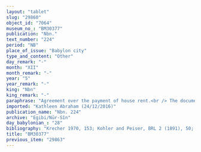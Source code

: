 ```yaml
---
layout: "tablet"
slug: "29860"
object_id: "7064"
museum_no_: "BM30377"
publication: "Nbn."
text_number: "224"
period: "NB"
place_of_issue: "Babylon city"
type_and_content: "Other"
day_remark: "-"
month: "XII"
month_remark: "-"
year: "5"
year_remark: "-"
king: "Nbn"
king_remark: "-"
paraphrase: "Agreement over the payment of house rent.<br /> The document is dated on the first of Simān (III) of Nabonidus&#39; 6<sup>th</sup> year and regulates the payment of rent for <strong>A</strong>&#39;s house by <strong>B</strong>. He still owes 15 2/3 shekels of silver, and from now on he will pay monthly 2 shekels of silver to <strong>A </strong>as rental price, not including those 15 2/3 shekels of silver. The parties to the contract have taken one copy of the document each. Name of 1 witness and the scribe.<br /> <br /> <strong>A</strong> = Nab&ucirc;-ahhē-iddin/&Scaron;ulāya//Egibi; <strong>B</strong> = Sūqāya/Kalbāya"
imported: "Kathleen Abraham (24/12/2016)"
publication_name: "Nbn. 224"
archive: "Egibi/Nūr-Sîn"
day_babylonian_: "28"
bibliography: "Krecher 1970, 153; Kohler and Peiser, BRL 2 (1891), 50; Meissner and Tallqvist, WZKM 4 (1890), 128f."
title: "BM30377"
previous_item: "29863"
---
```

